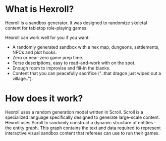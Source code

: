 # What is Hexroll?
Hexroll is a sandbox generator. It was designed to randomize skeletal content for tabletop role-playing games.

Hexroll can work well for you if you want:

- A randomly generated sandbox with a hex map, dungeons, settlements, NPCs and plot hooks.
- Zero or near-zero game prep time.
- Terse descriptions, easy to read-and-work with on the spot.
- Enough room to improvise and fill-in the blanks.
- Content that you can peacefully sacrifice ("..that dragon just wiped out a village..").

# How does it work?
Hexroll uses a random generation model written in Scroll. Scroll is a specialized language specifically designed to generate large-scale content. Hexroll uses Scroll to randomly construct a dynamic structure of entities - the entity graph. This graph contains the text and data required to represent interactive visual sandbox content that referees can use to run their games.
